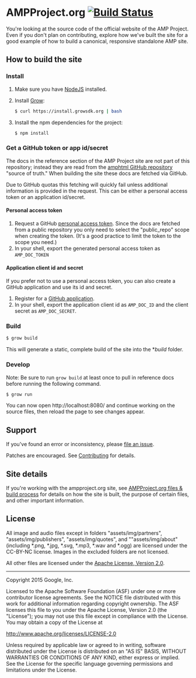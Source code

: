 # AMPProject.org [![Build Status](https://travis-ci.org/ampproject/docs.svg?branch=production)](https://travis-ci.org/ampproject/docs)

You're looking at the source code of the official website of the AMP Project. 
Even if you don't plan on contributing, explore how we've built the site for 
a good example of how to build a canonical, responsive standalone AMP site.

## How to build the site

### Install

1.  Make sure you have [NodeJS](https://nodejs.org) installed.
2.  Install [Grow](http://grow.io):

    ```sh
    $ curl https://install.growsdk.org | bash
    ```
    
3.  Install the npm dependencies for the project:
    ```sh
    $ npm install
    ```

### Get a GitHub token or app id/secret

The docs in the reference section of the AMP Project site are not part of this repository; instead they are read from the [amphtml GitHub repository](https://github.com/ampproject/amphtml) "source of truth."  When building the site these docs are fetched via GitHub.

Due to GitHub quotas this fetching will quickly fail unless additional information is provided in the request.  This can be either a personal access token or an application id/secret.

#### Personal access token

  1. Request a GitHub [personal access token](https://help.github.com/articles/creating-an-access-token-for-command-line-use/).  Since the docs are fetched from a public repository you only need to select the "public_repo" scope when creating the token.  (It's a good practice to limit the token to the scope you need.)
  2. In your shell, export the generated personal access token as `AMP_DOC_TOKEN`

#### Application client id and secret

If you prefer not to use a personal access token, you can also create a GitHub application and use its id and secret.

  1. Register for a [GitHub application](https://github.com/settings/applications/new).
  2. In your shell, export the application client id as `AMP_DOC_ID` and the client secret as `AMP_DOC_SECRET`.

### Build

```sh
$ grow build
```

This will generate a static, complete build of the site into the **build* folder.


### Develop

Note: Be sure to run `grow build` at least once to pull in reference docs before running the following command.

```sh
$ grow run
```

You can now open http://localhost:8080/ and continue working on the source files, then reload the page to see changes appear.

## Support

If you've found an error or inconsistency, please [file an issue](
https://github.com/ampproject/docs/issues).

Patches are encouraged. See [Contributing](CONTRIBUTING.md) for details.

## Site details

If you're working with the ampproject.org site, see [AMPProject.org files & build process](contributing/ampproject-files-build-process.md) for details on how  the site is built, the purpose of certain files, and other important information.

## License

All image and audio files except in folders "assets/img/partners",
"assets/img/publishers", "assets/img/quotes", and ""assets/img/about" (including *.png, *.jpg, *.svg,
*.mp3, *.wav and *.ogg) are licensed under the CC-BY-NC license. Images in the
excluded folders are not licensed.

All other files are licensed under the [Apache License, Version 2.0](LICENSE).


- - -

Copyright 2015 Google, Inc.

Licensed to the Apache Software Foundation (ASF) under one or more contributor
license agreements.  See the NOTICE file distributed with this work for
additional information regarding copyright ownership.  The ASF licenses this
file to you under the Apache License, Version 2.0 (the "License"); you may not
use this file except in compliance with the License.  You may obtain a copy of
the License at

  http://www.apache.org/licenses/LICENSE-2.0

Unless required by applicable law or agreed to in writing, software
distributed under the License is distributed on an "AS IS" BASIS, WITHOUT
WARRANTIES OR CONDITIONS OF ANY KIND, either express or implied.  See the
License for the specific language governing permissions and limitations under
the License.
